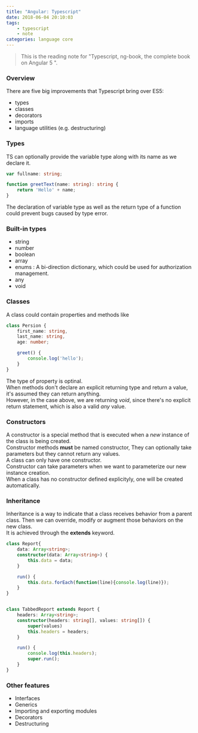 ```yaml
---
title: "Angular: Typescript"
date: 2018-06-04 20:10:03
tags:
    - typescript
    - note
categories: language core
---
```

> This is the reading note for "Typescript, ng-book, the complete book on Angular 5 ". <br>

### Overview
There are five big improvements that Typescript bring over ES5: 
- types
- classes
- decorators
- imports
- language utilities (e.g. destructuring)

### Types
TS can optionally provide the variable type along with its name as we declare it. 

```typescript
var fullname: string;

function greetText(name: string): string {
    return 'Hello' + name;
}
```
The declaration of variable type as well as the return type of a function could prevent bugs caused by type error.

### Built-in types
- string
- number
- boolean
- array<type>
- enums : A bi-direction dictionary, which could be used for authorization management. 
- any
- void

### Classes
A class could contain properties and methods like
```typescript
class Persion {
    first_name: string,
    last_name: string,
    age: number;

    greet() {
        console.log('hello');
    }
}
```
The type of property is optinal. <br>
When methods don't declare an explicit returning type and return a value, it's assumed they can return anything. <br>
However, in the case above, we are returning *void*, since there's no explicit return statement, which is also a valid *any* value.<br>

### Constructors
A constructor is a special method that is executed when a *new* instance of the class is being created. <br>
Constructor methods **must** be named constructor, They can optionally take parameters but they cannot return any values. <br>
A class can only have one constructor. <br>
Constructor can take parameters when we want to parameterize our new instance creation.<br>
When a class has no constructor defined explicityly, one will be created automatically.

### Inheritance
Inheritance is a way to indicate that a class receives behavior from a parent class. Then we can override, modify or augment those behaviors on the new class. <br>
It is achieved through the **extends** keyword.

```typescript
class Report{
    data: Array<string>;
    constructor(data: Array<string>) {
        this.data = data;
    }

    run() {
        this.data.forEach(function(line){console.log(line)});
    }
}


class TabbedReport extends Report {
    headers: Array<string>;
    constructor(headers: string[], values: string[]) {
        super(values)
        this.headers = headers;
    }

    run() {
        console.log(this.headers);
        super.run();
    }
}
```

### Other features
- Interfaces
- Generics
- Importing and exporting modules
- Decorators
- Destructuring


